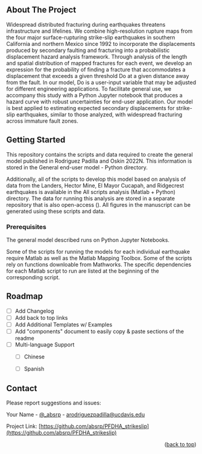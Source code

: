 <!-- Improved compatibility of back to top link: See: https://github.com/othneildrew/Best-README-Template/pull/73 -->
<a name="readme-top"></a>
<!--
*** Thanks for checking out the Best-README-Template. If you have a suggestion
*** that would make this better, please fork the repo and create a pull request
*** or simply open an issue with the tag "enhancement".
*** Don't forget to give the project a star!
*** Thanks again! Now go create something AMAZING! :D
-->


<!-- ABOUT THE PROJECT -->
## About The Project

Widespread distributed fracturing during earthquakes threatens infrastructure and lifelines. We combine high-resolution rupture maps from the four major surface-rupturing strike-slip earthquakes in southern California and northern Mexico since 1992 to incorporate the displacements produced by secondary faulting and fracturing into a probabilistic displacement hazard analysis framework. Through analysis of the length and spatial distribution of mapped fractures for each event, we develop an expression for the probability of finding a fracture that accommodates a displacement that exceeds a given threshold Do at a given distance away from the fault. In our model, Do is a user-input variable that may be adjusted for different engineering applications. To facilitate general use, we accompany this study with a Python Jupyter notebook that produces a hazard curve with robust uncertainties for end-user application. Our model is best applied to estimating expected secondary displacements for strike-slip earthquakes, similar to those analyzed, with widespread fracturing across immature fault zones.

<!-- GETTING STARTED -->
## Getting Started

This repository contains the scripts and data required to create the general model published in Rodriguez Padilla and Oskin 2022N. This information is stored in the General end-user model - Python directory. 

Additionally, all of the scripts to develop this model based on analysis of data from the Landers, Hector Mine, El Mayor Cucapah, and Ridgecrest earthquakes is available in the All scripts analysis (Matlab + Python) directory. The data for running this analysis are stored in a separate repository that is also open-access (). All figures in the manuscript can be generated using these scripts and data. 

### Prerequisites

The general model described runs on Python Jupyter Notebooks. 

Some of the scripts for running the models for each individual earthquake require Matlab as well as the Matlab Mapping Toolbox. Some of the scripts rely on functions downloable from Mathworks. The specific dependencies for each Matlab script to run are listed at the beginning of the corresponding script. 


<!-- ROADMAP -->
## Roadmap

- [ ] Add Changelog
- [ ] Add back to top links
- [ ] Add Additional Templates w/ Examples
- [ ] Add "components" document to easily copy & paste sections of the readme
- [ ] Multi-language Support
    - [ ] Chinese
    - [ ] Spanish


<!-- CONTACT -->
## Contact

Please report suggestions and issues:

Your Name - [@_absrp](https://twitter.com/_absrp) - arodriguezpadilla@ucdavis.edu

Project Link: [https://github.com/absrp/PFDHA_strikeslip](https://github.com/absrp/PFDHA_strikeslip)

<p align="right">(<a href="#readme-top">back to top</a>)</p>




